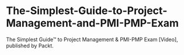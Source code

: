 # The-Simplest-Guide-to-Project-Management-and-PMI-PMP-Exam
The Simplest Guide™ to Project Management &amp; PMI-PMP Exam [Video], published by Packt.
